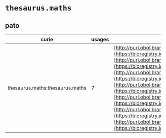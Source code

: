 # `thesaurus.maths`
## pato
| curie                           |   usages | nodes                                                                                                                                                                                                                                                                                                                                                                                                                                                                                                                                                                                                                                                                                                                                                                                                                               |
|---------------------------------|----------|-------------------------------------------------------------------------------------------------------------------------------------------------------------------------------------------------------------------------------------------------------------------------------------------------------------------------------------------------------------------------------------------------------------------------------------------------------------------------------------------------------------------------------------------------------------------------------------------------------------------------------------------------------------------------------------------------------------------------------------------------------------------------------------------------------------------------------------|
| thesaurus.maths:thesaurus.maths |        7 | [http://purl.obolibrary.org/obo/PATO:0000039](https://bioregistry.io/http://purl.obolibrary.org/obo/PATO:0000039), [http://purl.obolibrary.org/obo/PATO:0000080](https://bioregistry.io/http://purl.obolibrary.org/obo/PATO:0000080), [http://purl.obolibrary.org/obo/PATO:0001035](https://bioregistry.io/http://purl.obolibrary.org/obo/PATO:0001035), [http://purl.obolibrary.org/obo/PATO:0001051](https://bioregistry.io/http://purl.obolibrary.org/obo/PATO:0001051), [http://purl.obolibrary.org/obo/PATO:0001052](https://bioregistry.io/http://purl.obolibrary.org/obo/PATO:0001052), [http://purl.obolibrary.org/obo/PATO:0001055](https://bioregistry.io/http://purl.obolibrary.org/obo/PATO:0001055), [http://purl.obolibrary.org/obo/PATO:0001322](https://bioregistry.io/http://purl.obolibrary.org/obo/PATO:0001322) |

